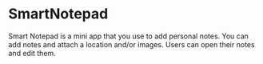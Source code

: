 # SmartNotepad
Smart Notepad is a mini app that you use to add personal notes. You can add notes and attach a location and/or images. Users can open their notes and edit them.
